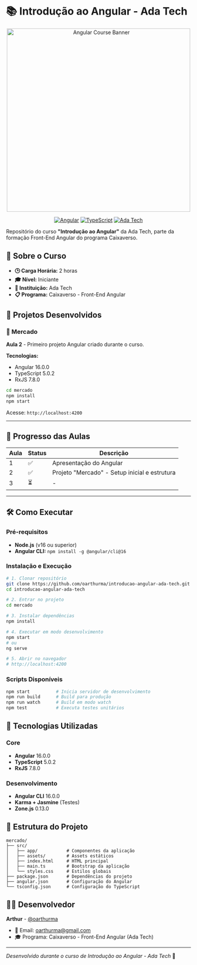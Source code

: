 # 📚 Introdução ao Angular - Ada Tech

<div align="center">
  
  <!-- Logo Angular com gradiente -->
  <img src="./assets/angular-logo-gradient.png" width="500" alt="Angular Course Banner">
  
  [![Angular](https://img.shields.io/badge/Angular-16.0.0-DD0031?style=for-the-badge&logo=angular&logoColor=white)](https://angular.io/)
  [![TypeScript](https://img.shields.io/badge/TypeScript-5.0.2-007ACC?style=for-the-badge&logo=typescript&logoColor=white)](https://www.typescriptlang.org/)
  [![Ada Tech](https://img.shields.io/badge/Ada%20Tech-8B5CF6?style=for-the-badge)](https://ada.tech/)

</div>

Repositório do curso **"Introdução ao Angular"** da Ada Tech, parte da formação Front-End Angular do programa Caixaverso.

## 🎯 Sobre o Curso

- **🕒 Carga Horária:** 2 horas
- **🎓 Nível:** Iniciante  
- **🏢 Instituição:** Ada Tech
- **📋 Programa:** Caixaverso - Front-End Angular

## 📂 Projetos Desenvolvidos

### 🛒 Mercado
**Aula 2** - Primeiro projeto Angular criado durante o curso.

**Tecnologias:**
- Angular 16.0.0
- TypeScript 5.0.2
- RxJS 7.8.0

```bash
cd mercado
npm install
npm start
```
Acesse: `http://localhost:4200`

---

## 📝 Progresso das Aulas

| Aula | Status | Descrição |
|------|--------|-----------|
| 1 | ✅ | Apresentação do Angular |
| 2 | ✅ | Projeto "Mercado" - Setup inicial e estrutura |
| 3 | ⏳ | - |

---

## 🛠️ Como Executar

### Pré-requisitos
- **Node.js** (v16 ou superior)
- **Angular CLI:** `npm install -g @angular/cli@16`

### Instalação e Execução
```bash
# 1. Clonar repositório
git clone https://github.com/oarthurma/introducao-angular-ada-tech.git
cd introducao-angular-ada-tech

# 2. Entrar no projeto
cd mercado

# 3. Instalar dependências
npm install

# 4. Executar em modo desenvolvimento
npm start
# ou
ng serve

# 5. Abrir no navegador
# http://localhost:4200
```

### Scripts Disponíveis
```bash
npm start          # Inicia servidor de desenvolvimento
npm run build      # Build para produção  
npm run watch      # Build em modo watch
npm test           # Executa testes unitários
```

## 🚀 Tecnologias Utilizadas

### Core
- **Angular** 16.0.0
- **TypeScript** 5.0.2
- **RxJS** 7.8.0

### Desenvolvimento
- **Angular CLI** 16.0.0
- **Karma + Jasmine** (Testes)
- **Zone.js** 0.13.0

## 📁 Estrutura do Projeto

```
mercado/
├── src/
│   ├── app/           # Componentes da aplicação
│   ├── assets/        # Assets estáticos
│   ├── index.html     # HTML principal
│   ├── main.ts        # Bootstrap da aplicação
│   └── styles.css     # Estilos globais
├── package.json       # Dependências do projeto
├── angular.json       # Configuração do Angular
└── tsconfig.json      # Configuração do TypeScript
```

## 👨‍💻 Desenvolvedor

**Arthur** - [@oarthurma](https://github.com/oarthurma)
- 📧 Email: [oarthurma@gmail.com](mailto:oarthurma@gmail.com)
- 🎓 Programa: Caixaverso - Front-End Angular (Ada Tech)

---

*Desenvolvido durante o curso de Introdução ao Angular - Ada Tech* 🚀
